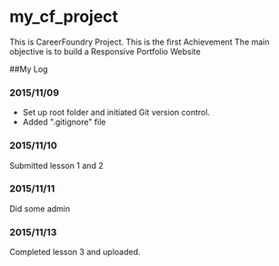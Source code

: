 # my_cf_project
This is CareerFoundry Project.
This is the first Achievement
The main objective is to build a Responsive Portfolio Website

##My Log

### 2015/11/09
- Set up root folder and initiated Git version control.
- Added ".gitignore" file

### 2015/11/10
Submitted lesson 1 and 2

### 2015/11/11
Did some admin

### 2015/11/13
Completed lesson 3 and uploaded.
